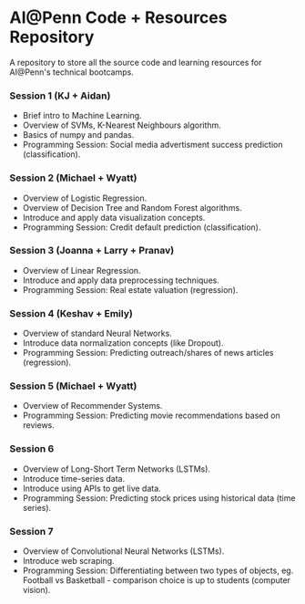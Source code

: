 # AI@Penn Code + Resources Repository 
A repository to store all the source code and learning resources for AI@Penn's technical bootcamps.

### Session 1 (KJ + Aidan)
* Brief intro to Machine Learning.
* Overview of SVMs, K-Nearest Neighbours algorithm.
* Basics of numpy and pandas.
* Programming Session: Social media advertisment success prediction (classification).

### Session 2 (Michael + Wyatt) 
* Overview of Logistic Regression.
* Overview of Decision Tree and Random Forest algorithms.
* Introduce and apply data visualization concepts.
* Programming Session: Credit default prediction (classification).

### Session 3 (Joanna + Larry + Pranav)
* Overview of Linear Regression.
* Introduce and apply data preprocessing techniques.
* Programming Session: Real estate valuation (regression).

### Session 4 (Keshav + Emily)
* Overview of standard Neural Networks.
* Introduce data normalization concepts (like Dropout).
* Programming Session: Predicting outreach/shares of news articles (regression).

### Session 5 (Michael + Wyatt)
* Overview of Recommender Systems.
* Programming Session: Predicting movie recommendations based on reviews.

### Session 6
* Overview of Long-Short Term Networks (LSTMs).
* Introduce time-series data.
* Introduce using APIs to get live data.
* Programming Session: Predicting stock prices using historical data (time series).

### Session 7
* Overview of Convolutional Neural Networks (LSTMs).
* Introduce web scraping.
* Programming Session: Differentiating between two types of objects, eg. Football vs Basketball - comparison choice is up to students (computer vision).
